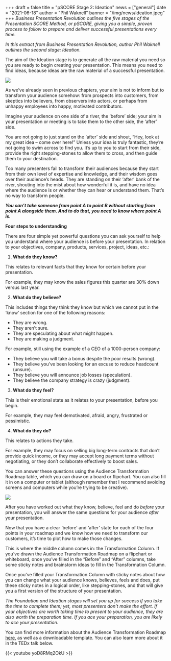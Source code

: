 +++
draft = false
title = "pSCORE Stage 2: Ideation"
news = ["general"]
date = "2021-06-18"
author = "Phil Waknell"
banner = "/img/news/ideation.jpeg"
+++
*Business Presentation Revolution outlines the five stages of the Presentation SCORE Method, or pSCORE, giving you a simple, proven process to follow to prepare and deliver successful presentations every time.*

*In this extract from Business Presentation Revolution, author Phil Waknell outlines the second stage: Ideation.*

The aim of the Ideation stage is to generate all the raw material you need so you are ready to begin creating your presentation. This means you need to find ideas, because ideas are the raw material of a successful presentation.

![](/img/news/ideation.jpeg)

As we’ve already seen in previous chapters, your aim is not to inform but to transform your audience somehow: from prospects into customers, from skeptics into believers, from observers into actors, or perhaps from unhappy employees into happy, motivated contributors.

Imagine your audience on one side of a river, the ‘before’ side; your aim in your presentation or meeting is to take them to the other side, the ‘after’ side.

You are not going to just stand on the ‘after’ side and shout, “Hey, look at my great idea – come over here!” Unless your idea is truly fantastic, they’re not going to swim across to find you. It’s up to you to start from their side, provide the right stepping-stones to allow them to cross, and then guide them to your destination.

Too many presenters fail to transform their audiences because they start from their own level of expertise and knowledge, and their wisdom goes over their audience’s heads. They are standing on their ‘after’ bank of the river, shouting into the mist about how wonderful it is, and have no idea where the audience is or whether they can hear or understand them. That’s no way to transform people.

***You can’t take someone from point A to point B without starting from point A alongside them. And to do that, you need to know where point A is.***

**Four steps to understanding**

There are four simple yet powerful questions you can ask yourself to help you understand where your audience is before your presentation. In relation to your objectives, company, products, services, project, ideas, etc.:

1. **What do they know?**

This relates to relevant facts that they know for certain before your presentation.

For example, they may know the sales figures this quarter are 30% down versus last year.

2. **What do they believe?**

This includes things they think they know but which we cannot put in the ‘know’ section for one of the following reasons:

* They are wrong.
* They aren’t sure.
* They are speculating about what might happen.
* They are making a judgment.

For example, still using the example of a CEO of a 1000-person company:

* They believe you will take a bonus despite the poor results (wrong).
* They believe you’ve been looking for an excuse to reduce headcount (unsure).
* They believe you will announce job losses (speculation).
* They believe the company strategy is crazy (judgment).



3. **What do they feel?**

This is their emotional state as it relates to your presentation, before you begin.

For example, they may feel demotivated, afraid, angry, frustrated or pessimistic.

4. **What do they do?**

This relates to actions they take.

For example, they may focus on selling big long-term contracts that don’t provide quick income, or they may accept long payment terms without negotiating, or they don’t collaborate effectively to boost sales.

You can answer these questions using the Audience Transformation Roadmap table, which you can draw on a board or flipchart. You can also fill it in on a computer or tablet (although remember that I recommend avoiding screens and computers while you’re trying to be creative).

![](/img/news/atr.jpeg)

After you have worked out what they know, believe, feel and do *before* your presentation, you will answer the same questions for your audience *after* your presentation.

Now that you have a clear ‘before’ and ‘after’ state for each of the four points in your roadmap and we know how we need to transform our customers, it’s time to plot how to make those changes.

This is where the middle column comes in: the Transformation Column. If you’ve drawn the Audience Transformation Roadmap on a flipchart or whiteboard, once you’ve filled in the “Before” and “After” columns, take some sticky notes and brainstorm ideas to fill in the Transformation Column.

Once you’ve filled your Transformation Column with sticky notes about how you can change what your audience knows, believes, feels and does, put these sticky notes in a logical order, like stepping-stones, and that will give you a first version of the structure of your presentation.

*The Foundation and Ideation stages will set you up for success if you take the time to complete them; yet, most presenters don’t make the effort. If your objectives are worth taking time to present to your audience, they are also worth the preparation time. If you ace your preparation, you are likely to ace your presentation.*

You can find more information about the Audience Transformation Roadmap [here](https://www.ideasonstage.com/services/communication-consulting/audience-transformation-roadmap/), as well as a downloadable template. You can also learn more about it in the TEDx talk below.

{{< youtube yoD8RMq2OkU >}}